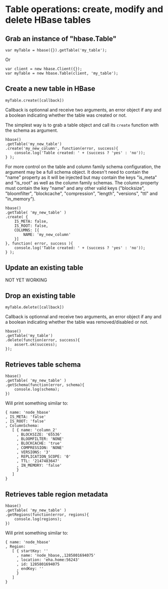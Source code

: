 
Table operations: create, modify and delete HBase tables
========================================================

Grab an instance of "hbase.Table"
---------------------------------

	var myTable = hbase({}).getTable('my_table');

Or

	var client = new hbase.Client({});
	var myTable = new hbase.Table(client, 'my_table');

Create a new table in HBase
---------------------------

	myTable.create([callback])

Callback is optionnal and receive two arguments, an error object if any and a boolean indicating whether the table was created or not.

The simplest way is to grab a table object and call its `create` function with the schema as argument.

	hbase()
	.getTable('my_new_table')
	.create('my_new_column', function(error, success){
		console.log('Table created: ' + (success ? 'yes' : 'no'));
	} );

For more control on the table and column family schema configuration, the argument may be a full schema object. It doesn't need to contain the "name" property as it will be injected but may  contain the keys "is_meta" and "is_root" as well as the column family schemas. The column property must contain the key "name" and any other valid keys ("blocksize", "bloomfilter", "blockcache", "compression", "length", "versions", "ttl" and "in_memory").

	hbase()
	.getTable( 'my_new_table' )
	.create( { 
		IS_META: false, 
		IS_ROOT: false,
		COLUMNS: [{
			NAME: 'my_new_column'
		}] 
	}, function( error, success ){
		console.log('Table created: ' + (success ? 'yes' : 'no'));
	} );

Update an existing table
------------------------

NOT YET WORKING

Drop an existing table
----------------------

	myTable.delete([callback])

Callback is optionnal and receive two arguments, an error object if any and a boolean indicating whether the table was removed/disabled or not.

	hbase()
	.getTable('my_table')
	.delete(function(error, success){
		assert.ok(success);
	});

Retrieves table schema
----------------------


	hbase()
	.getTable( 'my_new_table' )
	.getSchema(function(error, schema){
		console.log(schema);
	})

Will print something similar to:

	{ name: 'node_hbase'
	, IS_META: 'false'
	, IS_ROOT: 'false'
	, ColumnSchema: 
	   [ { name: 'column_2'
		 , BLOCKSIZE: '65536'
		 , BLOOMFILTER: 'NONE'
		 , BLOCKCACHE: 'true'
		 , COMPRESSION: 'NONE'
		 , VERSIONS: '3'
		 , REPLICATION_SCOPE: '0'
		 , TTL: '2147483647'
		 , IN_MEMORY: 'false'
		 }
	   ]
	}

Retrieves table region metadata
-------------------------------

	hbase()
	.getTable( 'my_new_table' )
	.getRegions(function(error, regions){
		console.log(regions);
	})

Will print something similar to:

	{ name: 'node_hbase'
	, Region: 
	   [ { startKey: ''
		 , name: 'node_hbase,,1285801694075'
		 , location: 'eha.home:56243'
		 , id: 1285801694075
		 , endKey: ''
		 }
	   ]
	}










